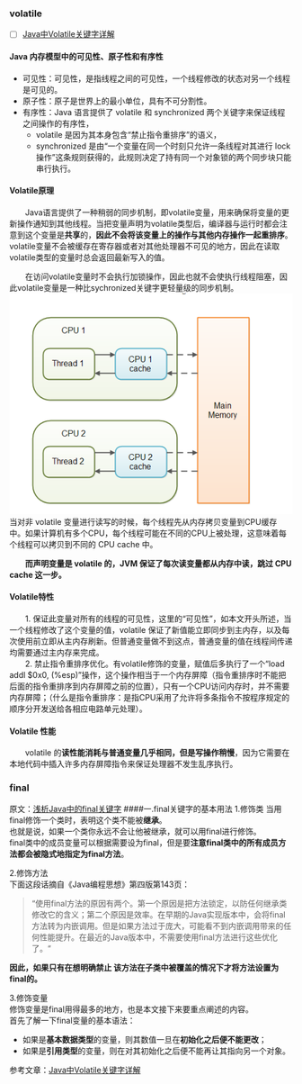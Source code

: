 ### volatile

 - [ ] [Java中Volatile关键字详解](https://www.cnblogs.com/zhengbin/p/5654805.html)

#### Java 内存模型中的可见性、原子性和有序性
- 可见性：可见性，是指线程之间的可见性，一个线程修改的状态对另一个线程是可见的。
- 原子性：原子是世界上的最小单位，具有不可分割性。
- 有序性：Java 语言提供了 volatile 和 synchronized 两个关键字来保证线程之间操作的有序性，  
    - volatile 是因为其本身包含“禁止指令重排序”的语义，   
    - synchronized 是由“一个变量在同一个时刻只允许一条线程对其进行 lock 操作”这条规则获得的，此规则决定了持有同一个对象锁的两个同步块只能串行执行。


#### Volatile原理
　　Java语言提供了一种稍弱的同步机制，即volatile变量，用来确保将变量的更新操作通知到其他线程。当把变量声明为volatile类型后，编译器与运行时都会注意到这个变量是**共享**的，**因此不会将该变量上的操作与其他内存操作一起重排序**。volatile变量不会被缓存在寄存器或者对其他处理器不可见的地方，因此在读取volatile类型的变量时总会返回最新写入的值。

　　在访问volatile变量时不会执行加锁操作，因此也就不会使执行线程阻塞，因此volatile变量是一种比sychronized关键字更轻量级的同步机制。
        ![普通变量与volatile变量](./imgs/普通变量与volatile变量.png)
        当对非 volatile 变量进行读写的时候，每个线程先从内存拷贝变量到CPU缓存中。如果计算机有多个CPU，每个线程可能在不同的CPU上被处理，这意味着每个线程可以拷贝到不同的 CPU cache 中。  
 
　　**而声明变量是 volatile 的，JVM 保证了每次读变量都从内存中读，跳过 CPU cache 这一步。**
#### Volatile特性
　　1. 保证此变量对所有的线程的可见性，这里的“可见性”，如本文开头所述，当一个线程修改了这个变量的值，volatile 保证了新值能立即同步到主内存，以及每次使用前立即从主内存刷新。但普通变量做不到这点，普通变量的值在线程间传递均需要通过主内存来完成。  
　　2. 禁止指令重排序优化。有volatile修饰的变量，赋值后多执行了一个“load addl $0x0, (%esp)”操作，这个操作相当于一个内存屏障（指令重排序时不能把后面的指令重排序到内存屏障之前的位置），只有一个CPU访问内存时，并不需要内存屏障；（什么是指令重排序：是指CPU采用了允许将多条指令不按程序规定的顺序分开发送给各相应电路单元处理）。

#### Volatile 性能
　　volatile 的**读性能消耗与普通变量几乎相同，但是写操作稍慢**，因为它需要在本地代码中插入许多内存屏障指令来保证处理器不发生乱序执行。

### final  
原文：[浅析Java中的final关键字](https://www.cnblogs.com/dolphin0520/p/3736238.html)
####一.final关键字的基本用法
1.修饰类
当用final修饰一个类时，表明这个类不能被**继承**。  
也就是说，如果一个类你永远不会让他被继承，就可以用final进行修饰。  
final类中的成员变量可以根据需要设为final，但是要**注意final类中的所有成员方法都会被隐式地指定为final方法**。


2.修饰方法  
下面这段话摘自《Java编程思想》第四版第143页：  
>“使用final方法的原因有两个。第一个原因是把方法锁定，以防任何继承类修改它的含义；第二个原因是效率。在早期的Java实现版本中，会将final方法转为内嵌调用。但是如果方法过于庞大，可能看不到内嵌调用带来的任何性能提升。在最近的Java版本中，不需要使用final方法进行这些优化了。“

**因此，如果只有在想明确禁止 该方法在子类中被覆盖的情况下才将方法设置为final的。**

3.修饰变量  
修饰变量是final用得最多的地方，也是本文接下来要重点阐述的内容。  
首先了解一下final变量的基本语法：  
- 如果是**基本数据类型**的变量，则其数值一旦在**初始化之后便不能更改**；
- 如果是**引用类型**的变量，则在对其初始化之后便不能再让其指向另一个对象。









参考文章：[Java中Volatile关键字详解](https://www.cnblogs.com/zhengbin/p/5654805.html)




